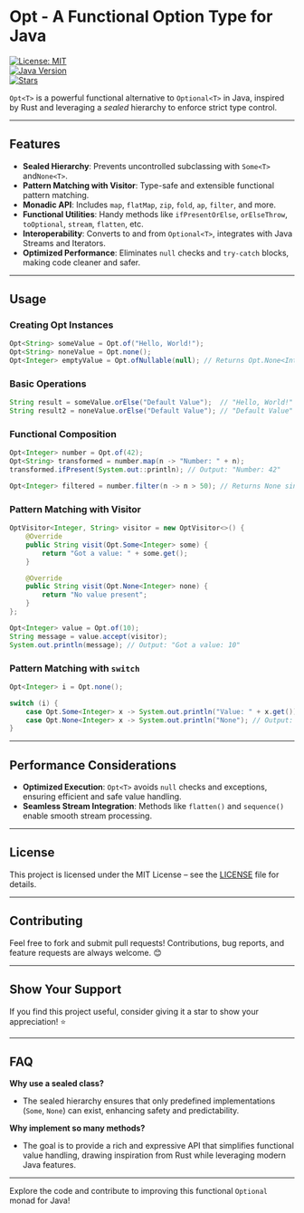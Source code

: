 # Opt - A Functional Option Type for Java

[![License: MIT](https://img.shields.io/badge/License-MIT-blue.svg)](https://opensource.org/licenses/MIT)  
[![Java Version](https://img.shields.io/badge/Java-17%2B-blue.svg)](https://www.oracle.com/java/technologies/javase/jdk17-archive-downloads.html)  
[![Stars](https://img.shields.io/github/stars/philou404/better-optional-java)](https://github.com/philou404/better-optional-java/stargazers)

`Opt<T>` is a powerful functional alternative to `Optional<T>` in Java, inspired by Rust and leveraging a *sealed* hierarchy to enforce strict type control.

---

## Features

- **Sealed Hierarchy**: Prevents uncontrolled subclassing with `Some<T>` and`None<T>`.
- **Pattern Matching with Visitor**: Type-safe and extensible functional pattern matching.
- **Monadic API**: Includes `map`, `flatMap`, `zip`, `fold`, `ap`, `filter`, and more.
- **Functional Utilities**: Handy methods like `ifPresentOrElse`, `orElseThrow`, `toOptional`, `stream`, `flatten`, etc.
- **Interoperability**: Converts to and from `Optional<T>`, integrates with Java Streams and Iterators.
- **Optimized Performance**: Eliminates `null` checks and `try-catch` blocks, making code cleaner and safer. 

---

## Usage

### Creating Opt Instances

```java
Opt<String> someValue = Opt.of("Hello, World!");
Opt<String> noneValue = Opt.none();
Opt<Integer> emptyValue = Opt.ofNullable(null); // Returns Opt.None<Integer>
```

### Basic Operations

```java
String result = someValue.orElse("Default Value");  // "Hello, World!"
String result2 = noneValue.orElse("Default Value"); // "Default Value"
```

### Functional Composition

```java
Opt<Integer> number = Opt.of(42);
Opt<String> transformed = number.map(n -> "Number: " + n);
transformed.ifPresent(System.out::println); // Output: "Number: 42"

Opt<Integer> filtered = number.filter(n -> n > 50); // Returns None since 42 is not > 50
```

### Pattern Matching with Visitor

```java
OptVisitor<Integer, String> visitor = new OptVisitor<>() {
    @Override
    public String visit(Opt.Some<Integer> some) {
        return "Got a value: " + some.get();
    }

    @Override
    public String visit(Opt.None<Integer> none) {
        return "No value present";
    }
};

Opt<Integer> value = Opt.of(10);
String message = value.accept(visitor);
System.out.println(message); // Output: "Got a value: 10"
```

### Pattern Matching with `switch`

```java
Opt<Integer> i = Opt.none();

switch (i) {
    case Opt.Some<Integer> x -> System.out.println("Value: " + x.get());
    case Opt.None<Integer> x -> System.out.println("None"); // Output: "None"
}
```

---

## Performance Considerations

- **Optimized Execution**: `Opt<T>` avoids `null` checks and exceptions, ensuring efficient and safe value handling.
- **Seamless Stream Integration**: Methods like `flatten()` and `sequence()` enable smooth stream processing.

---

## License

This project is licensed under the MIT License – see the [LICENSE](LICENSE) file for details.

---

## Contributing

Feel free to fork and submit pull requests! Contributions, bug reports, and feature requests are always welcome. 😊

---

## Show Your Support

If you find this project useful, consider giving it a star to show your appreciation! ⭐

---

## FAQ

**Why use a sealed class?**  
- The sealed hierarchy ensures that only predefined implementations (`Some`, `None`) can exist, enhancing safety and predictability.

**Why implement so many methods?**  
- The goal is to provide a rich and expressive API that simplifies functional value handling, drawing inspiration from Rust while leveraging modern Java features.

---

Explore the code and contribute to improving this functional `Optional` monad for Java! 
